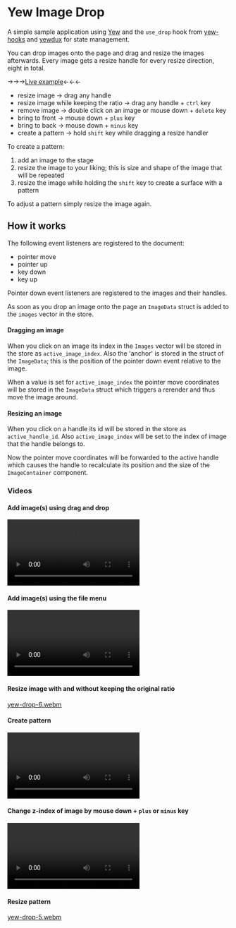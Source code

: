# Yew Image Drop

A simple sample application using [Yew](https://yew.rs/) and the `use_drop` hook from [yew-hooks](https://docs.rs/yew-hooks/latest/yew_hooks/index.html) and [yewdux](https://github.com/intendednull/yewdux) for state management.

You can drop images onto the page and drag and resize the images afterwards. Every image gets a resize handle for every resize direction, eight in total.

&rarr;&rarr;&rarr;[Live example](https://tweedegolf.github.io/yew-image-drop/)&larr;&larr;&larr;

- resize image &rarr; drag any handle
- resize image while keeping the ratio &rarr; drag any handle + `ctrl` key
- remove image &rarr; double click on an image or mouse down + `delete` key
- bring to front &rarr; mouse down + `plus` key
- bring to back &rarr; mouse down + `minus` key
- create a pattern &rarr; hold `shift` key while dragging a resize handler

To create a pattern:

1. add an image to the stage
2. resize the image to your liking; this is size and shape of the image that will be repeated
3. resize the image while holding the `shift` key to create a surface with a pattern

To adjust a pattern simply resize the image again.

## How it works

The following event listeners are registered to the document:

- pointer move
- pointer up
- key down
- key up

Pointer down event listeners are registered to the images and their handles.

As soon as you drop an image onto the page an `ImageData` struct is added to the `images` vector in the store.

#### Dragging an image

When you click on an image its index in the `Images` vector will be stored in the store as `active_image_index`. Also the 'anchor' is stored in the struct of the `ImageData`; this is the position of the pointer down event relative to the image.

When a value is set for `active_image_index` the pointer move coordinates will be stored in the `ImageData` struct which triggers a rerender and thus move the image around.

#### Resizing an image

When you click on a handle its id will be stored in the store as `active_handle_id`. Also `active_image_index` will be set to the index of image that the handle belongs to.

Now the pointer move coordinates will be forwarded to the active handle which causes the handle to recalculate its position and the size of the `ImageContainer` component.

### Videos

#### Add image(s) using drag and drop

<video src="https://github.com/tweedegolf/yew-image-drop/assets/299669/7d6409a6-958c-4008-925f-d9bbf77e372b" controls="controls" style="max-width: 730px;"></video>

#### Add image(s) using the file menu

<video src="https://github.com/tweedegolf/yew-image-drop/assets/299669/78378fb0-a2fa-4422-8b78-2a14c77681e3" controls="controls" style="max-width: 730px;"></video>

#### Resize image with and without keeping the original ratio

[yew-drop-6.webm](https://github.com/tweedegolf/yew-image-drop/assets/299669/3b038d52-6c43-4a55-b41b-84203e6a73c1)

#### Create pattern

<video src="https://github.com/tweedegolf/yew-image-drop/assets/299669/be766c8a-c576-4b65-85e3-eaa265637a72" controls="controls" style="max-width: 730px;"></video>

#### Change z-index of image by mouse down + `plus` or `minus` key

<video src="https://github.com/tweedegolf/yew-image-drop/assets/299669/5200aad9-3e08-4c1b-839a-a3b01e5b6c42" controls="controls" style="max-width: 730px;"></video>

#### Resize pattern

[yew-drop-5.webm](https://github.com/tweedegolf/yew-image-drop/assets/299669/a61d1293-1b4b-4a8b-b560-b54c550ad237)
